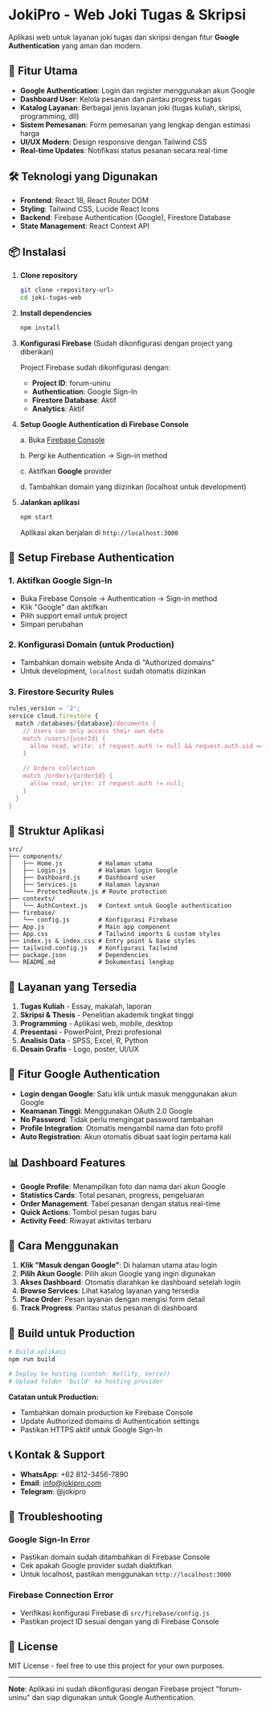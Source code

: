 # JokiPro - Web Joki Tugas & Skripsi

Aplikasi web untuk layanan joki tugas dan skripsi dengan fitur **Google Authentication** yang aman dan modern.

## 🚀 Fitur Utama

- **Google Authentication**: Login dan register menggunakan akun Google
- **Dashboard User**: Kelola pesanan dan pantau progress tugas
- **Katalog Layanan**: Berbagai jenis layanan joki (tugas kuliah, skripsi, programming, dll)
- **Sistem Pemesanan**: Form pemesanan yang lengkap dengan estimasi harga
- **UI/UX Modern**: Design responsive dengan Tailwind CSS
- **Real-time Updates**: Notifikasi status pesanan secara real-time

## 🛠️ Teknologi yang Digunakan

- **Frontend**: React 18, React Router DOM
- **Styling**: Tailwind CSS, Lucide React Icons
- **Backend**: Firebase Authentication (Google), Firestore Database
- **State Management**: React Context API

## 📦 Instalasi

1. **Clone repository**
   ```bash
   git clone <repository-url>
   cd joki-tugas-web
   ```

2. **Install dependencies**
   ```bash
   npm install
   ```

3. **Konfigurasi Firebase** (Sudah dikonfigurasi dengan project yang diberikan)
   
   Project Firebase sudah dikonfigurasi dengan:
   - **Project ID**: forum-uninu
   - **Authentication**: Google Sign-In
   - **Firestore Database**: Aktif
   - **Analytics**: Aktif

4. **Setup Google Authentication di Firebase Console**
   
   a. Buka [Firebase Console](https://console.firebase.google.com/project/forum-uninu)
   
   b. Pergi ke Authentication → Sign-in method
   
   c. Aktifkan **Google** provider
   
   d. Tambahkan domain yang diizinkan (localhost untuk development)

5. **Jalankan aplikasi**
   ```bash
   npm start
   ```

   Aplikasi akan berjalan di `http://localhost:3000`

## 🔧 Setup Firebase Authentication

### 1. Aktifkan Google Sign-In
- Buka Firebase Console → Authentication → Sign-in method
- Klik "Google" dan aktifkan
- Pilih support email untuk project
- Simpan perubahan

### 2. Konfigurasi Domain (untuk Production)
- Tambahkan domain website Anda di "Authorized domains"
- Untuk development, `localhost` sudah otomatis diizinkan

### 3. Firestore Security Rules
```javascript
rules_version = '2';
service cloud.firestore {
  match /databases/{database}/documents {
    // Users can only access their own data
    match /users/{userId} {
      allow read, write: if request.auth != null && request.auth.uid == userId;
    }
    
    // Orders collection
    match /orders/{orderId} {
      allow read, write: if request.auth != null;
    }
  }
}
```

## 📱 Struktur Aplikasi

```
src/
├── components/
│   ├── Home.js          # Halaman utama
│   ├── Login.js         # Halaman login Google
│   ├── Dashboard.js     # Dashboard user
│   ├── Services.js      # Halaman layanan
│   └── ProtectedRoute.js # Route protection
├── contexts/
│   └── AuthContext.js   # Context untuk Google authentication
├── firebase/
│   └── config.js        # Konfigurasi Firebase
├── App.js               # Main app component
├── App.css              # Tailwind imports & custom styles
├── index.js & index.css # Entry point & base styles
├── tailwind.config.js   # Konfigurasi Tailwind
├── package.json         # Dependencies
└── README.md            # Dokumentasi lengkap
```

## 🎨 Layanan yang Tersedia

1. **Tugas Kuliah** - Essay, makalah, laporan
2. **Skripsi & Thesis** - Penelitian akademik tingkat tinggi
3. **Programming** - Aplikasi web, mobile, desktop
4. **Presentasi** - PowerPoint, Prezi profesional
5. **Analisis Data** - SPSS, Excel, R, Python
6. **Desain Grafis** - Logo, poster, UI/UX

## 🔐 Fitur Google Authentication

- **Login dengan Google**: Satu klik untuk masuk menggunakan akun Google
- **Keamanan Tinggi**: Menggunakan OAuth 2.0 Google
- **No Password**: Tidak perlu mengingat password tambahan
- **Profile Integration**: Otomatis mengambil nama dan foto profil
- **Auto Registration**: Akun otomatis dibuat saat login pertama kali

## 📊 Dashboard Features

- **Google Profile**: Menampilkan foto dan nama dari akun Google
- **Statistics Cards**: Total pesanan, progress, pengeluaran
- **Order Management**: Tabel pesanan dengan status real-time
- **Quick Actions**: Tombol pesan tugas baru
- **Activity Feed**: Riwayat aktivitas terbaru

## 🎯 Cara Menggunakan

1. **Klik "Masuk dengan Google"**: Di halaman utama atau login
2. **Pilih Akun Google**: Pilih akun Google yang ingin digunakan
3. **Akses Dashboard**: Otomatis diarahkan ke dashboard setelah login
4. **Browse Services**: Lihat katalog layanan yang tersedia
5. **Place Order**: Pesan layanan dengan mengisi form detail
6. **Track Progress**: Pantau status pesanan di dashboard

## 🚀 Build untuk Production

```bash
# Build aplikasi
npm run build

# Deploy ke hosting (contoh: Netlify, Vercel)
# Upload folder 'build' ke hosting provider
```

**Catatan untuk Production:**
- Tambahkan domain production ke Firebase Console
- Update Authorized domains di Authentication settings
- Pastikan HTTPS aktif untuk Google Sign-In

## 📞 Kontak & Support

- **WhatsApp**: +62 812-3456-7890
- **Email**: info@jokipro.com
- **Telegram**: @jokipro

## 🔧 Troubleshooting

### Google Sign-In Error
- Pastikan domain sudah ditambahkan di Firebase Console
- Cek apakah Google provider sudah diaktifkan
- Untuk localhost, pastikan menggunakan `http://localhost:3000`

### Firebase Connection Error
- Verifikasi konfigurasi Firebase di `src/firebase/config.js`
- Pastikan project ID sesuai dengan yang di Firebase Console

## 📄 License

MIT License - feel free to use this project for your own purposes.

---

**Note**: Aplikasi ini sudah dikonfigurasi dengan Firebase project "forum-uninu" dan siap digunakan untuk Google Authentication.